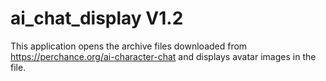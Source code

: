 # ai_chat_display V1.2

This application opens the archive files downloaded from https://perchance.org/ai-character-chat and
displays avatar images in the file.  



